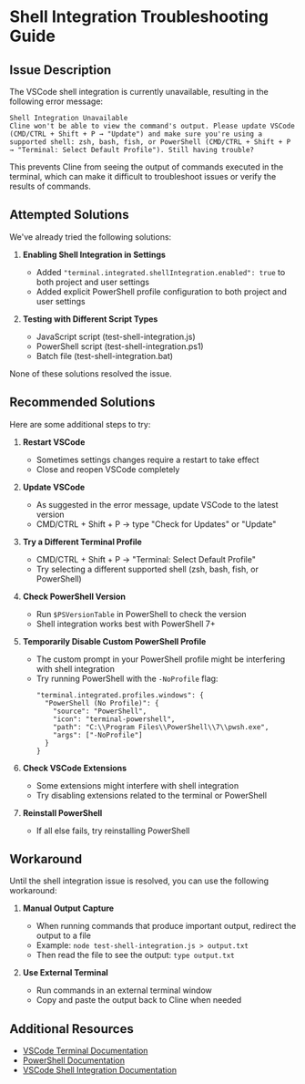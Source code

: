 # Shell Integration Troubleshooting Guide

## Issue Description

The VSCode shell integration is currently unavailable, resulting in the following error message:

```
Shell Integration Unavailable
Cline won't be able to view the command's output. Please update VSCode (CMD/CTRL + Shift + P → "Update") and make sure you're using a supported shell: zsh, bash, fish, or PowerShell (CMD/CTRL + Shift + P → "Terminal: Select Default Profile"). Still having trouble?
```

This prevents Cline from seeing the output of commands executed in the terminal, which can make it difficult to troubleshoot issues or verify the results of commands.

## Attempted Solutions

We've already tried the following solutions:

1. **Enabling Shell Integration in Settings**
   - Added `"terminal.integrated.shellIntegration.enabled": true` to both project and user settings
   - Added explicit PowerShell profile configuration to both project and user settings

2. **Testing with Different Script Types**
   - JavaScript script (test-shell-integration.js)
   - PowerShell script (test-shell-integration.ps1)
   - Batch file (test-shell-integration.bat)

None of these solutions resolved the issue.

## Recommended Solutions

Here are some additional steps to try:

1. **Restart VSCode**
   - Sometimes settings changes require a restart to take effect
   - Close and reopen VSCode completely

2. **Update VSCode**
   - As suggested in the error message, update VSCode to the latest version
   - CMD/CTRL + Shift + P → type "Check for Updates" or "Update"

3. **Try a Different Terminal Profile**
   - CMD/CTRL + Shift + P → "Terminal: Select Default Profile"
   - Try selecting a different supported shell (zsh, bash, fish, or PowerShell)

4. **Check PowerShell Version**
   - Run `$PSVersionTable` in PowerShell to check the version
   - Shell integration works best with PowerShell 7+

5. **Temporarily Disable Custom PowerShell Profile**
   - The custom prompt in your PowerShell profile might be interfering with shell integration
   - Try running PowerShell with the `-NoProfile` flag:
     ```
     "terminal.integrated.profiles.windows": {
       "PowerShell (No Profile)": {
         "source": "PowerShell",
         "icon": "terminal-powershell",
         "path": "C:\\Program Files\\PowerShell\\7\\pwsh.exe",
         "args": ["-NoProfile"]
       }
     }
     ```

6. **Check VSCode Extensions**
   - Some extensions might interfere with shell integration
   - Try disabling extensions related to the terminal or PowerShell

7. **Reinstall PowerShell**
   - If all else fails, try reinstalling PowerShell

## Workaround

Until the shell integration issue is resolved, you can use the following workaround:

1. **Manual Output Capture**
   - When running commands that produce important output, redirect the output to a file
   - Example: `node test-shell-integration.js > output.txt`
   - Then read the file to see the output: `type output.txt`

2. **Use External Terminal**
   - Run commands in an external terminal window
   - Copy and paste the output back to Cline when needed

## Additional Resources

- [VSCode Terminal Documentation](https://code.visualstudio.com/docs/terminal/basics)
- [PowerShell Documentation](https://docs.microsoft.com/en-us/powershell/)
- [VSCode Shell Integration Documentation](https://code.visualstudio.com/docs/terminal/shell-integration)
